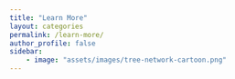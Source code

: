 ```yaml
---
title: "Learn More"
layout: categories
permalink: /learn-more/
author_profile: false
sidebar:
    - image: "assets/images/tree-network-cartoon.png"
---
```

